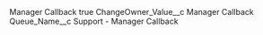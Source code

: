 <?xml version="1.0" encoding="UTF-8"?>
<CustomMetadata xmlns="http://soap.sforce.com/2006/04/metadata" xmlns:xsi="http://www.w3.org/2001/XMLSchema-instance" xmlns:xsd="http://www.w3.org/2001/XMLSchema">
    <label>Manager Callback</label>
    <protected>true</protected>
    <values>
        <field>ChangeOwner_Value__c</field>
        <value xsi:type="xsd:string">Manager Callback</value>
    </values>
    <values>
        <field>Queue_Name__c</field>
        <value xsi:type="xsd:string">Support - Manager Callback</value>
    </values>
</CustomMetadata>
